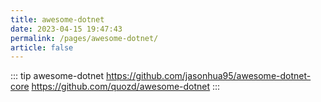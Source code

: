 ```yaml
---
title: awesome-dotnet
date: 2023-04-15 19:47:43
permalink: /pages/awesome-dotnet/
article: false
---
```


::: tip awesome-dotnet
https://github.com/jasonhua95/awesome-dotnet-core
https://github.com/quozd/awesome-dotnet
:::